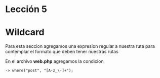 # Lección 5

# Wildcard

Para esta seccion agregamos una expresion regular a nuestra ruta para contemplar el formato que deben tener nuestras rutas

En el archivo **web.php** agregamos la condicion

```
-> where("post", "[A-z_\-]+");
```

